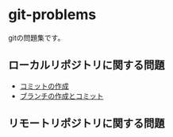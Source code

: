 # git-problems

gitの問題集です。

## ローカルリポジトリに関する問題

- [コミットの作成](./problems/commit.md)
- [ブランチの作成とコミット](./problems/branching.md)

## リモートリポジトリに関する問題
